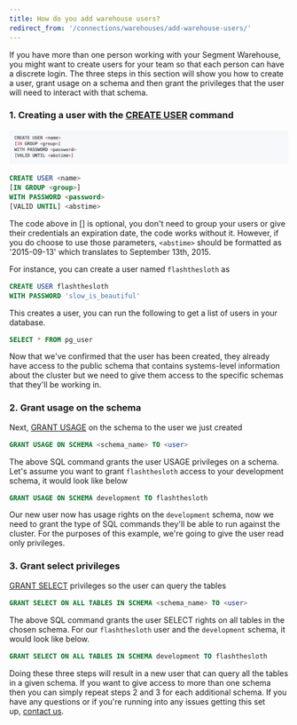 ```yaml
---
title: How do you add warehouse users?
redirect_from: '/connections/warehouses/add-warehouse-users/'
---
```


If you have more than one person working with your Segment Warehouse, you might want to create users for your team so that each person can have a discrete login. The three steps in this section will show you how to create a user, grant usage on a schema and then grant the privileges that the user will need to interact with that schema.

### 1\. Creating a user with the [CREATE USER](http://docs.aws.amazon.com/redshift/latest/dg/r_CREATE_USER.html) command

![](images/asset_h5NYu2A6.png)

```sql
CREATE USER <name>
[IN GROUP <group>]
WITH PASSWORD <password>
[VALID UNTIL] <abstime>
```

The code above in \[\] is optional, you don't need to group your users or give their credentials an expiration date, the code works without it. However, if you do choose to use those parameters, `<abstime>` should be formatted as '2015-09-13' which translates to September 13th, 2015.

For instance, you can create a user named `flashthesloth` as

```sql
CREATE USER flashthesloth
WITH PASSWORD 'slow_is_beautiful'
```

This creates a user, you can run the following to get a list of users in your database.

```sql
SELECT * FROM pg_user
```

Now that we've confirmed that the user has been created, they already have access to the public schema that contains systems-level information about the cluster but we need to give them access to the specific schemas that they'll be working in.

### 2. Grant usage on the schema

Next, [GRANT USAGE](http://docs.aws.amazon.com/redshift/latest/dg/r_GRANT.html) on the schema to the user we just created

```sql
GRANT USAGE ON SCHEMA <schema_name> TO <user>
```


The above SQL command grants the user USAGE privileges on a schema. Let's assume you want to grant `flashthesloth` access to your development schema, it would look like below

```sql
GRANT USAGE ON SCHEMA development TO flashthesloth
```

Our new user now has usage rights on the `development` schema, now we need to grant the type of SQL commands they'll be able to run against the cluster. For the purposes of this example, we're going to give the user read only privileges.

### 3. Grant select privileges

[GRANT SELECT](http://docs.aws.amazon.com/redshift/latest/dg/r_GRANT.html) privileges so the user can query the tables

```sql
GRANT SELECT ON ALL TABLES IN SCHEMA <schema_name> TO <user>
```

The above SQL command grants the user SELECT rights on all tables in the chosen schema. For our `flashthesloth` user and the `development` schema, it would look like below.

```sql
GRANT SELECT ON ALL TABLES IN SCHEMA development TO flashthesloth
```


Doing these three steps will result in a new user that can query all the tables in a given schema. If you want to give access to more than one schema then you can simply repeat steps 2 and 3 for each additional schema. If you have any questions or if you're running into any issues getting this set up, [contact us](https://segment.com/help/contact/).
